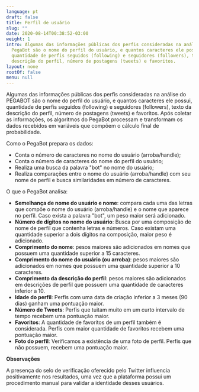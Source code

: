 ```yaml
---
language: pt
draft: false
title: Perfil de usuário
slug: ""
date: 2020-08-14T00:38:52-03:00
weight: 1
intro: Algumas das informações públicas dos perfis consideradas na análise do
  PegaBot são o nome do perfil do usuário, e quantos caracteres ele possui,
  quantidade de perfis seguidos (following) e seguidores (followers), texto da
  descrição do perfil, número de postagens (tweets) e favoritos.
layout: none
rootOf: false
menu: null
---
```

Algumas das informações públicas dos perfis consideradas na análise do PEGABOT são o nome do perfil do usuário, e quantos caracteres ele possui, quantidade de perfis seguidos (following) e seguidores (followers), texto da descrição do perfil, número de postagens (tweets) e favoritos.
Após coletar as informações, os algoritmos do PegaBot processam e transformam  os dados recebidos em variáveis que compõem o cálculo final de probabilidade.

Como o PegaBot prepara os dados:

- Conta o número de caracteres no nome do usuário (arroba/handle);
- Conta o número de caracteres do nome do perfil do usuário;
- Realiza uma busca da palavra "bot" no nome do usuário;
- Realiza comparações entre o nome do usuário (arroba/handle) com seu nome de perfil e busca similaridades em número de caracteres.

O que o PegaBot analisa:

- **Semelhança de nome do usuário e nome**: compara cada uma das letras que compõe o nome do usuário (arroba/handle) e o nome que aparece no perfil. Caso exista a palavra "bot", um peso maior será adicionado.
- **Número de dígitos no nome do usuário**: Busca por uma composição de nome de perfil que contenha letras e números. Caso existam uma quantidade superior a dois dígitos na composição, maior peso é adicionado.
- **Comprimento do nome**: pesos maiores são adicionados em nomes que possuem uma quantidade superior a 15 caracteres.
- **Comprimento do nome  do usuário (ou arroba)**: pesos maiores são adicionados em nomes que possuem uma quantidade superior a 10 caracteres.
- **Comprimento da descrição do perfil**: pesos maiores são adicionados em descrições de perfil que possuem uma quantidade de caracteres inferior a 10.
- **Idade do perfil**: Perfis com uma data de criação inferior a 3 meses (90 dias) ganham uma pontuação maior.
- **Número de Tweets**: Perfis que tuitam muito em um curto intervalo de tempo recebem uma pontuação maior.
- **Favoritos**: A quantidade de favoritos de um perfil também é considerada. Perfis com maior quantidade de favoritos recebem uma pontuação maior.
- **Foto do perfil**: Verificamos a existência de uma foto de perfil. Perfis que não possuem, recebem uma pontuação maior.

**Observações**

A presença do selo de verificação oferecido pelo Twitter influencia positivamente nos resultados, uma vez que a plataforma possui um procedimento manual para validar a identidade desses usuários.
